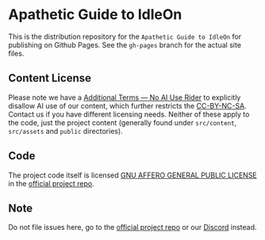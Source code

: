 # Apathetic Guide to IdleOn

This is the distribution repository for the `Apathetic Guide to IdleOn` for publishing on Github Pages. See the `gh-pages` branch for the actual site files.

## Content License

Please note we have a [Additional Terms — No AI Use Rider](LICENSE-NOAI-CONTENT) to explicitly disallow AI use of our content, which further restricts the [CC-BY-NC-SA](LICENSE). Contact us if you have different licensing needs. Neither of these apply to the code, just the project content (generally found under `src/content`, `src/assets` and `public` directories).

## Code

The project code itself is licensed [GNU AFFERO GENERAL PUBLIC LICENSE](https://github.com/apathetic-idleon/guide/blob/main/`LICENSE-CODE`) in the [official project repo](https://github.com/apathetic-idleon/guide/blob/main/).

## Note

Do not file issues here, go to the [official project repo](https://github.com/apathetic-idleon/guide/blob/main/) or our [Discord](https://discord.gg/PW6GahZ7) instead.
